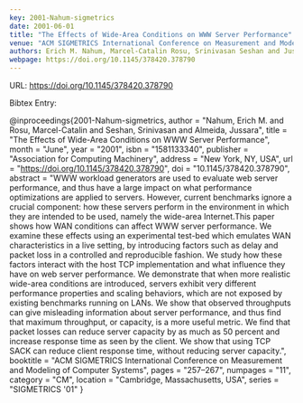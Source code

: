 ```yaml
---
key: 2001-Nahum-sigmetrics
date: 2001-06-01
title: "The Effects of Wide-Area Conditions on WWW Server Performance"
venue: "ACM SIGMETRICS International Conference on Measurement and Modeling of Computer Systems"
authors: Erich M. Nahum, Marcel-Catalin Rosu, Srinivasan Seshan and Jussara Almeida
webpage: https://doi.org/10.1145/378420.378790
---
```


URL: https://doi.org/10.1145/378420.378790

Bibtex Entry:

@inproceedings{2001-Nahum-sigmetrics,
    author = "Nahum, Erich M. and Rosu, Marcel-Catalin and Seshan, Srinivasan and Almeida, Jussara",
    title = "The Effects of Wide-Area Conditions on WWW Server Performance",
    month = "June",
    year = "2001",
    isbn = "1581133340",
    publisher = "Association for Computing Machinery",
    address = "New York, NY, USA",
    url = "https://doi.org/10.1145/378420.378790",
    doi = "10.1145/378420.378790",
    abstract = "WWW workload generators are used to evaluate web server performance, and thus have a large impact on what performance optimizations are applied to servers. However, current benchmarks ignore a crucial component: how these servers perform in the environment in which they are intended to be used, namely the wide-area Internet.This paper shows how WAN conditions can affect WWW server performance. We examine these effects using an experimental test-bed which emulates WAN characteristics in a live setting, by introducing factors such as delay and packet loss in a controlled and reproducible fashion. We study how these factors interact with the host TCP implementation and what influence they have on web server performance. We demonstrate that when more realistic wide-area conditions are introduced, servers exhibit very different performance properties and scaling behaviors, which are not exposed by existing benchmarks running on LANs. We show that observed throughputs can give misleading information about server performance, and thus find that maximum throughput, or capacity, is a more useful metric. We find that packet losses can reduce server capacity by as much as 50 percent and increase response time as seen by the client. We show that using TCP SACK can reduce client response time, without reducing server capacity.",
    booktitle = "ACM SIGMETRICS International Conference on Measurement and Modeling of Computer Systems",
    pages = "257–267",
    numpages = "11",
    category = "CM",
    location = "Cambridge, Massachusetts, USA",
    series = "SIGMETRICS '01"
}

